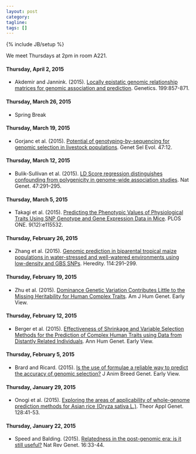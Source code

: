 ```yaml
---
layout: post
category:
tagline: 
tags: []
---
```

{% include JB/setup %}

We meet Thursdays at 2pm in room A221. 

#### Thursday, April 2, 2015
* Akdemir and Jannink. (2015). [Locally epistatic genomic relationship matrices for genomic association and prediction](http://www.genetics.org/content/199/3/857.abstract). Genetics. 199:857-871. 

#### Thursday, March 26, 2015
* Spring Break

#### Thursday, March 19, 2015
* Gorjanc et al. (2015). [Potential of genotyping-by-sequencing for genomic selection in livestock populations](http://www.gsejournal.org/content/47/1/12). Genet Sel Evol. 47:12. 

#### Thursday, March 12, 2015
* Bulik-Sullivan et al. (2015). [LD Score regression distinguishes confounding from polygenicity in genome-wide association studies](http://www.nature.com/ng/journal/v47/n3/abs/ng.3211.html). Nat Genet. 47:291–295. 

#### Thursday, March 5, 2015
* Takagi et al. (2015). [Predicting the Phenotypic Values of Physiological Traits Using SNP Genotype and Gene Expression Data in Mice](http://journals.plos.org/plosone/article?id=10.1371/journal.pone.0115532). PLOS ONE. 9(12):e115532. 

#### Thursday, February 26, 2015
* Zhang et al. (2015). [Genomic prediction in biparental tropical maize populations in water-stressed and well-watered environments using low-density and GBS SNPs](http://dx.doi.org/doi:10.1038/hdy.2014.99). Heredity. 114:291–299. 

#### Thursday, February 19, 2015
* Zhu et al. (2015). [Dominance Genetic Variation Contributes Little to the Missing Heritability for Human Complex Traits](http://www.sciencedirect.com/science/article/pii/S0002929715000099). Am J Hum Genet. Early View. 

#### Thursday, February 12, 2015
* Berger et al. (2015). [Effectiveness of Shrinkage and Variable Selection Methods for the Prediction of Complex Human Traits using Data from Distantly Related Individuals](http://onlinelibrary.wiley.com/doi/10.1111/ahg.12099/abstract). Ann Hum Genet. Early View.  

#### Thursday, February 5, 2015
* Brard and Ricard. (2015). [Is the use of formulae a reliable way to predict the accuracy of genomic selection?](http://onlinelibrary.wiley.com/doi/10.1111/jbg.12123/abstract) J Anim Breed Genet. Early View. 

#### Thursday, January 29, 2015
* Onogi et al. (2015). [Exploring the areas of applicability of whole-genome prediction methods for Asian rice (Oryza sativa L.)](http://link.springer.com/article/10.1007/s00122-014-2411-y). Theor Appl Genet. 128:41-53.  

#### Thursday, January 22, 2015
* Speed and Balding. (2015). [Relatedness in the post-genomic era: is it still useful?](http://www.nature.com/nrg/journal/v16/n1/abs/nrg3821.html) Nat Rev Genet. 16:33-44. 

